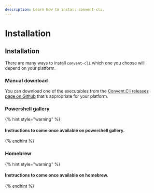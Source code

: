 ```yaml
---
description: Learn how to install convent-cli.
---
```


# Installation

## Installation

There are many ways to install `convent-cli`  which one you choose will depend on your platform.

### Manual download

You can download one of the executables from the [Convent.Cli releases page on Github](https://github.com/isaac-brown/Convent.Cli/releases) that's appropriate for your platform.

### Powershell gallery

{% hint style="warning" %}
#### Instructions to come once available on powershell gallery.
{% endhint %}

### Homebrew

{% hint style="warning" %}
#### Instructions to come once available on homebrew.
{% endhint %}

